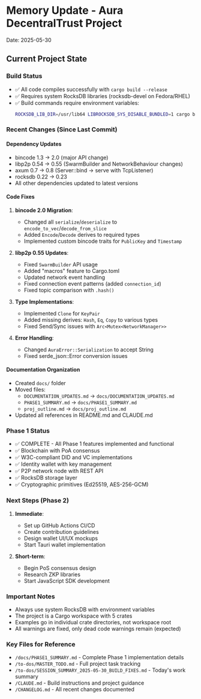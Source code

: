 # Memory Update - Aura DecentralTrust Project
Date: 2025-05-30

## Current Project State

### Build Status
- ✅ All code compiles successfully with `cargo build --release`
- ✅ Requires system RocksDB libraries (rocksdb-devel on Fedora/RHEL)
- ✅ Build commands require environment variables:
  ```bash
  ROCKSDB_LIB_DIR=/usr/lib64 LIBROCKSDB_SYS_DISABLE_BUNDLED=1 cargo build --release
  ```

### Recent Changes (Since Last Commit)

#### Dependency Updates
- bincode 1.3 → 2.0 (major API change)
- libp2p 0.54 → 0.55 (SwarmBuilder and NetworkBehaviour changes)
- axum 0.7 → 0.8 (Server::bind → serve with TcpListener)
- rocksdb 0.22 → 0.23
- All other dependencies updated to latest versions

#### Code Fixes
1. **bincode 2.0 Migration**:
   - Changed all `serialize`/`deserialize` to `encode_to_vec`/`decode_from_slice`
   - Added `Encode`/`Decode` derives to required types
   - Implemented custom bincode traits for `PublicKey` and `Timestamp`

2. **libp2p 0.55 Updates**:
   - Fixed `SwarmBuilder` API usage
   - Added "macros" feature to Cargo.toml
   - Updated network event handling
   - Fixed connection event patterns (added `connection_id`)
   - Fixed topic comparison with `.hash()`

3. **Type Implementations**:
   - Implemented `Clone` for `KeyPair`
   - Added missing derives: `Hash`, `Eq`, `Copy` to various types
   - Fixed Send/Sync issues with `Arc<Mutex<NetworkManager>>`

4. **Error Handling**:
   - Changed `AuraError::Serialization` to accept String
   - Fixed serde_json::Error conversion issues

#### Documentation Organization
- Created `docs/` folder
- Moved files:
  - `DOCUMENTATION_UPDATES.md` → `docs/DOCUMENTATION_UPDATES.md`
  - `PHASE1_SUMMARY.md` → `docs/PHASE1_SUMMARY.md`
  - `proj_outline.md` → `docs/proj_outline.md`
- Updated all references in README.md and CLAUDE.md

### Phase 1 Status
- ✅ COMPLETE - All Phase 1 features implemented and functional
- ✅ Blockchain with PoA consensus
- ✅ W3C-compliant DID and VC implementations
- ✅ Identity wallet with key management
- ✅ P2P network node with REST API
- ✅ RocksDB storage layer
- ✅ Cryptographic primitives (Ed25519, AES-256-GCM)

### Next Steps (Phase 2)
1. **Immediate**:
   - Set up GitHub Actions CI/CD
   - Create contribution guidelines
   - Design wallet UI/UX mockups
   - Start Tauri wallet implementation

2. **Short-term**:
   - Begin PoS consensus design
   - Research ZKP libraries
   - Start JavaScript SDK development

### Important Notes
- Always use system RocksDB with environment variables
- The project is a Cargo workspace with 5 crates
- Examples go in individual crate directories, not workspace root
- All warnings are fixed, only dead code warnings remain (expected)

### Key Files for Reference
- `/docs/PHASE1_SUMMARY.md` - Complete Phase 1 implementation details
- `/to-dos/MASTER_TODO.md` - Full project task tracking
- `/to-dos/SESSION_SUMMARY_2025-05-30_BUILD_FIXES.md` - Today's work summary
- `/CLAUDE.md` - Build instructions and project guidance
- `/CHANGELOG.md` - All recent changes documented